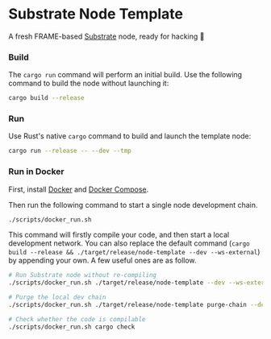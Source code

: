 # Substrate Node Template

A fresh FRAME-based [Substrate](https://www.substrate.io/) node, ready for hacking :rocket:

### Build

The `cargo run` command will perform an initial build. Use the following command to build the node
without launching it:

```sh
cargo build --release
```

### Run

Use Rust's native `cargo` command to build and launch the template node:

```sh
cargo run --release -- --dev --tmp
```

### Run in Docker

First, install [Docker](https://docs.docker.com/get-docker/) and
[Docker Compose](https://docs.docker.com/compose/install/).

Then run the following command to start a single node development chain.

```bash
./scripts/docker_run.sh
```

This command will firstly compile your code, and then start a local development network. You can
also replace the default command (`cargo build --release && ./target/release/node-template --dev --ws-external`)
by appending your own. A few useful ones are as follow.

```bash
# Run Substrate node without re-compiling
./scripts/docker_run.sh ./target/release/node-template --dev --ws-external

# Purge the local dev chain
./scripts/docker_run.sh ./target/release/node-template purge-chain --dev

# Check whether the code is compilable
./scripts/docker_run.sh cargo check
```
